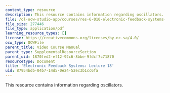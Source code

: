 ```yaml
---
content_type: resource
description: This resource contains information regarding oscillators.
file: /ol-ocw-studio-app/courses/res-6-010-electronic-feedback-systems-spring-2013/87954bdb04b714d50e2452ec3b1cc6fa_MITRES_6-010S13_lec18.pdf
file_size: 277446
file_type: application/pdf
learning_resource_types: []
license: https://creativecommons.org/licenses/by-nc-sa/4.0/
ocw_type: OCWFile
parent_title: Video Course Manual
parent_type: SupplementalResourceSection
parent_uid: 1870fed2-ef12-92c6-8bbe-9fdcf7c71870
resourcetype: Document
title: 'Electronic Feedback Systems: Lecture 18'
uid: 87954bdb-04b7-14d5-0e24-52ec3b1cc6fa
---
```

This resource contains information regarding oscillators.